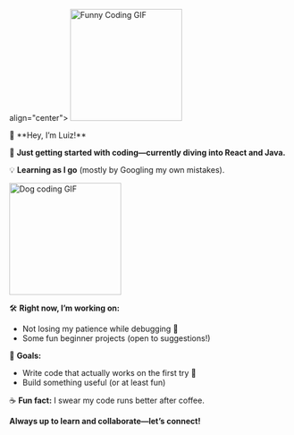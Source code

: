 
align="center">
  <img src="https://media3.giphy.com/media/v1.Y2lkPTc5MGI3NjExZXhxbnFwMXIwaWg0dGFiMzNxbnl6Njg1NWJoNXhncWlxMDZkNmNmeiZlcD12MV9pbnRlcm5hbF9naWZfYnlfaWQmY3Q9Zw/78XCFBGOlS6keY1Bil/giphy.gif" width="200" alt="Funny Coding GIF">
</p>
👋 **Hey, I’m Luiz!** <p 

🚀 **Just getting started with coding—currently diving into React and Java.**

💡 **Learning as I go** (mostly by Googling my own mistakes).

<p align="left">
  <img src="https://media4.giphy.com/media/v1.Y2lkPTc5MGI3NjExaXJkZTlyN2hrbnkza3B4cmF0bmF6dGs2emN0NXd1YWVucHNmNjB4diZlcD12MV9pbnRlcm5hbF9naWZfYnlfaWQmY3Q9Zw/SRx5tBBrTQOBi/giphy.gif" width="200" alt="Dog coding GIF">
</p>

🛠️ **Right now, I’m working on:**
- Not losing my patience while debugging 🐛
- Some fun beginner projects (open to suggestions!)

🎯 **Goals:**
- Write code that actually works on the first try 🤞
- Build something useful (or at least fun)

☕ **Fun fact:** I swear my code runs better after coffee.

**Always up to learn and collaborate—let’s connect!**
